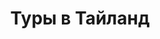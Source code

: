 ---
title: Туры в Тайланд
published: true
layout: default
category: news
image: /images/tours/thai.jpg
---